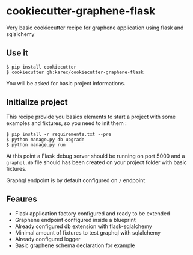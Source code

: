 # cookiecutter-graphene-flask

Very basic cookiecutter recipe for graphene application using flask and sqlalchemy

## Use it

```
$ pip install cookiecutter
$ cookiecutter gh:karec/cookiecutter-graphene-flask
```

You will be asked for basic project informations.

## Initialize project

This recipe provide you basics elements to start a project with some examples and fixtures, so you need to init them :

```
$ pip install -r requirements.txt --pre
$ python manage.py db upgrade
$ python manage.py run
```

At this point a Flask debug server should be running on port 5000 and a `graphql.db` file should has been created on your project folder with basic fixtures.

Graphql endpoint is by default configured on `/` endpoint

## Feaures

* Flask application factory configured and ready to be extended
* Graphene endpoint configured inside a blueprint
* Already configured db extension with flask-sqlalchemy
* Minimal amount of fixtures to test graphql with sqlalchemy
* Already configured logger
* Basic graphene schema declaration for example
